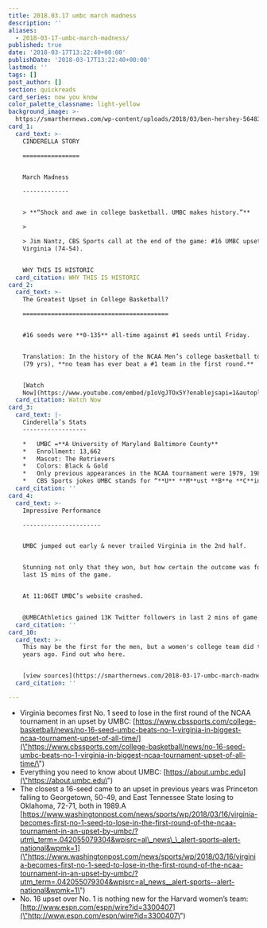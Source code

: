 ```yaml
---
title: 2018.03.17 umbc march madness
description: ''
aliases:
  - 2018-03-17-umbc-march-madness/
published: true
date: '2018-03-17T13:22:40+00:00'
publishDate: '2018-03-17T13:22:40+00:00'
lastmod: ''
tags: []
post_author: []
section: quickreads
card_series: now you know
color_palette_classname: light-yellow
background_image: >-
  https://smarthernews.com/wp-content/uploads/2018/03/ben-hershey-564838-unsplash-scaled.jpg
card_1:
  card_text: >-
    CINDERELLA STORY

    ================


    March Madness

    -------------


    > **“Shock and awe in college basketball. UMBC makes history.”**

    > 

    > Jim Nantz, CBS Sports call at the end of the game: #16 UMBC upsets #1
    Virginia (74-54).


    WHY THIS IS HISTORIC
  card_citation: WHY THIS IS HISTORIC
card_2:
  card_text: >-
    The Greatest Upset in College Basketball?

    =========================================


    #16 seeds were **0-135** all-time against #1 seeds until Friday.


    Translation: In the history of the NCAA Men’s college basketball tournament
    (79 yrs), **no team has ever beat a #1 team in the first round.**


    [Watch
    Now](https://www.youtube.com/embed/pIoVgJTOx5Y?enablejsapi=1&autoplay=1&rel=0)
  card_citation: Watch Now
card_3:
  card_text: |-
    Cinderella’s Stats
    ------------------

    *   UMBC =**A University of Maryland Baltimore County**
    *   Enrollment: 13,662
    *   Mascot: The Retrievers
    *   Colors: Black & Gold
    *   Only previous appearances in the NCAA tournament were 1979, 1980 & 2008
    *   CBS Sports jokes UMBC stands for “**U** **M**ust **B**e **C**inderella”
  card_citation: ''
card_4:
  card_text: >-
    Impressive Performance

    ----------------------


    UMBC jumped out early & never trailed Virginia in the 2nd half.


    Stunning not only that they won, but how certain the outcome was for the
    last 15 mins of the game.


    At 11:06ET UMBC’s website crashed.


    @UMBCAthletics gained 13K Twitter followers in last 2 mins of game.
  card_citation: ''
card_10:
  card_text: >-
    This may be the first for the men, but a women's college team did this 20
    years ago. Find out who here.


    [view sources](https://smarthernews.com/2018-03-17-umbc-march-madness/)
  card_citation: ''

---
```

*   Virginia becomes first No. 1 seed to lose in the first round of the NCAA tournament in an upset by UMBC: [https://www.cbssports.com/college-basketball/news/no-16-seed-umbc-beats-no-1-virginia-in-biggest-ncaa-tournament-upset-of-all-time/](\"https://www.cbssports.com/college-basketball/news/no-16-seed-umbc-beats-no-1-virginia-in-biggest-ncaa-tournament-upset-of-all-time/\")
*   Everything you need to know about UMBC: [https://about.umbc.edu](\"https://about.umbc.edu\")
*   The closest a 16-seed came to an upset in previous years was Princeton falling to Georgetown, 50-49, and East Tennessee State losing to Oklahoma, 72-71, both in 1989.A [https://www.washingtonpost.com/news/sports/wp/2018/03/16/virginia-becomes-first-no-1-seed-to-lose-in-the-first-round-of-the-ncaa-tournament-in-an-upset-by-umbc/?utm\_term=.042055079304&wpisrc=al\_news\_\_alert-sports–alert-national&wpmk=1](\"https://www.washingtonpost.com/news/sports/wp/2018/03/16/virginia-becomes-first-no-1-seed-to-lose-in-the-first-round-of-the-ncaa-tournament-in-an-upset-by-umbc/?utm_term=.042055079304&wpisrc=al_news__alert-sports--alert-national&wpmk=1\")
*   No. 16 upset over No. 1 is nothing new for the Harvard women’s team: [http://www.espn.com/espn/wire?id=3300407](\"http://www.espn.com/espn/wire?id=3300407\")